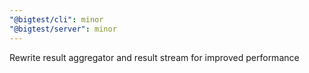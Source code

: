 ```yaml
---
"@bigtest/cli": minor
"@bigtest/server": minor
---
```


Rewrite result aggregator and result stream for improved performance
